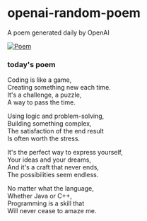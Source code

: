 
# openai-random-poem
 A poem generated daily by OpenAI

[![Poem](https://github.com/fbiego/openai-random-poem/actions/workflows/main.yml/badge.svg)](https://github.com/fbiego/openai-random-poem/actions/workflows/main.yml)

### today's poem  
  
Coding is like a game,  
Creating something new each time.  
It's a challenge, a puzzle,  
A way to pass the time.  
  
Using logic and problem-solving,  
Building something complex,  
The satisfaction of the end result  
Is often worth the stress.  
  
It's the perfect way to express yourself,  
Your ideas and your dreams,  
And it's a craft that never ends,  
The possibilities seem endless.  
  
No matter what the language,  
Whether Java or C++,  
Programming is a skill that  
Will never cease to amaze me.